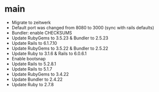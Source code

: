 # main

* Migrate to zeitwerk
* Default port was changed from 8080 to 3000 (sync with rails defaults)
* Bundler: enable CHECKSUMS
* Update RubyGems to 3.5.23 & Bundler to 2.5.23
* Update Rails to 6.1.7.10
* Update RubyGems to 3.5.22 & Bundler to 2.5.22
* Update Ruby to 3.1.6 & Rails to 6.0.6.1
* Enable bootsnap
* Update Rails to 5.2.8.1
* Update Rails to 5.1.7
* Update RubyGems to 3.4.22
* Update Bundler to 2.4.22
* Update Ruby to 2.7.8
